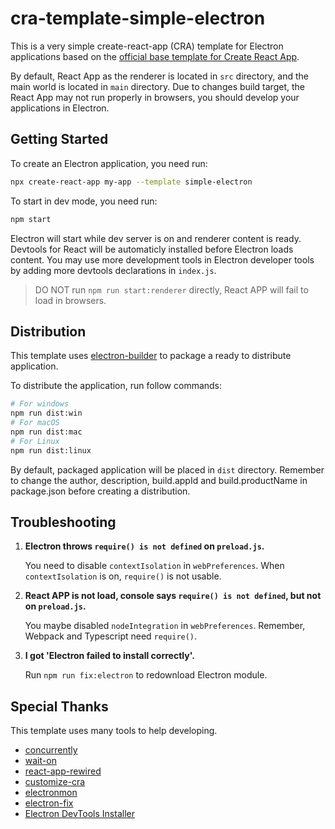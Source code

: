 # cra-template-simple-electron

This is a very simple create-react-app (CRA) template for Electron applications based on the [official base template for Create React App](https://github.com/facebook/create-react-app/tree/main/packages/cra-template).

By default, React App as the renderer is located in `src` directory, and the main world is located in `main` directory. Due to changes build target, the React App may not run properly in browsers, you should develop your applications in Electron.

## Getting Started

To create an Electron application, you need run:

```bash
npx create-react-app my-app --template simple-electron
```

To start in dev mode, you need run:

```bash
npm start
```

Electron will start while dev server is on and renderer content is ready. Devtools for React will be automaticly installed before Electron loads content. You may use more development tools in Electron developer tools by adding more devtools declarations in `index.js`.

> DO NOT run `npm run start:renderer` directly, React APP will fail to load in browsers.

## Distribution

This template uses [electron-builder](https://www.electron.build/) to package a ready to distribute application.

To distribute the application, run follow commands:

```bash
# For windows
npm run dist:win
# For macOS
npm run dist:mac
# For Linux
npm run dist:linux
```

By default, packaged application will be placed in `dist` directory. Remember to change the author, description, build.appId and build.productName in package.json before creating a distribution.

## Troubleshooting

1. **Electron throws `require() is not defined` on `preload.js`.**

    You need to disable `contextIsolation` in `webPreferences`. When `contextIsolation` is on, `require()` is not usable.

1. **React APP is not load, console says `require() is not defined`, but not on `preload.js`.**

    You maybe disabled `nodeIntegration` in `webPreferences`. Remember, Webpack and Typescript need `require()`.

1. **I got 'Electron failed to install correctly'.**

    Run `npm run fix:electron` to redownload Electron module.

## Special Thanks

This template uses many tools to help developing.

-   [concurrently](https://github.com/kimmobrunfeldt/concurrently)
-   [wait-on](https://github.com/jeffbski/wait-on)
-   [react-app-rewired](https://github.com/timarney/react-app-rewired)
-   [customize-cra](https://create-react-app.dev/)
-   [electronmon](https://github.com/catdad/electronmon)
-   [electron-fix](https://github.com/pangxieju/electron-fix)
-   [Electron DevTools Installer](https://github.com/MarshallOfSound/electron-devtools-installer)
